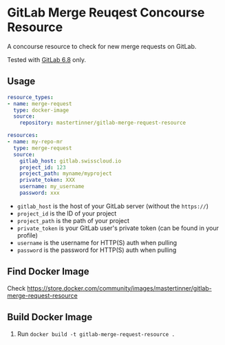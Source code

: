 # GitLab Merge Reuqest Concourse Resource

A concourse resource to check for new merge requests on GitLab.

Tested with [GitLab 6.8](https://github.com/gitlabhq/gitlabhq/tree/6-8-stable) only.

## Usage

```yaml
resource_types:
- name: merge-request
  type: docker-image
  source:
    repository: mastertinner/gitlab-merge-request-resource

resources:
- name: my-repo-mr
  type: merge-request
  source:
    gitlab_host: gitlab.swisscloud.io
    project_id: 123
    project_path: myname/myproject
    private_token: XXX
    username: my_username
    password: xxx
```

* `gitlab_host` is the host of your GitLab server (without the `https://`)
* `project_id` is the ID of your project
* `project_path` is the path of your project
* `private_token` is your GitLab user's private token (can be found in your profile)
* `username` is the username for HTTP(S) auth when pulling
* `password` is the password for HTTP(S) auth when pulling

## Find Docker Image

Check <https://store.docker.com/community/images/mastertinner/gitlab-merge-request-resource>

## Build Docker Image

1. Run `docker build -t gitlab-merge-request-resource .`
